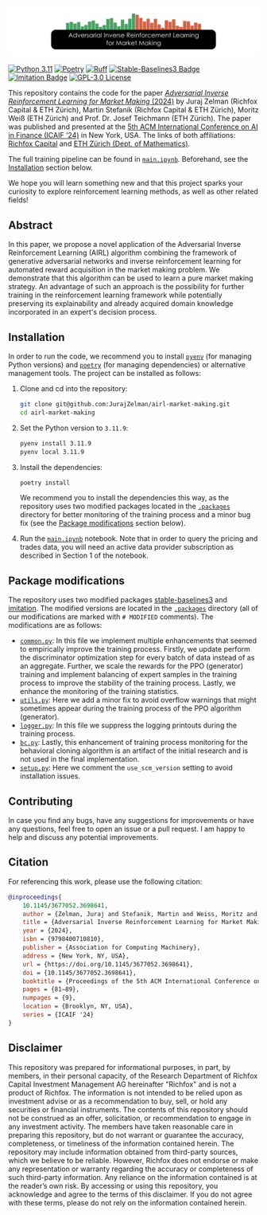 ![Adversarial Inverse Reinforcement Learning for Market Making](.images/title_image.png)

[![Python 3.11](https://img.shields.io/badge/python-3.11-blue?style=flat&logo=python)](https://www.python.org/downloads/release/python-3119/)
[![Poetry](https://img.shields.io/endpoint?url=https://python-poetry.org/badge/v0.json)](https://python-poetry.org/)
[![Ruff](https://img.shields.io/endpoint?url=https://raw.githubusercontent.com/astral-sh/ruff/main/assets/badge/v2.json)](https://github.com/astral-sh/ruff)
[![Stable-Baselines3 Badge](https://img.shields.io/badge/stable--baselines3-v2.2.1-green)](https://stable-baselines3.readthedocs.io/en/master/)
[![Imitation Badge](https://img.shields.io/badge/imitation-v1.0.0-green)](https://imitation.readthedocs.io/en/latest/)
[![GPL-3.0 License](https://img.shields.io/badge/License-GPL%203.0-green)](https://www.gnu.org/licenses/gpl-3.0)

This repository contains the code for the paper [*Adversarial Inverse Reinforcement Learning for Market Making* (2024)](https://dl.acm.org/doi/pdf/10.1145/3677052.3698641) by Juraj Zelman (Richfox Capital &  ETH Zürich), Martin Stefanik (Richfox Capital &  ETH Zürich), Moritz Weiß (ETH Zürich) and Prof. Dr. Josef Teichmann (ETH Zürich). The paper was published and presented at the [5th ACM International Conference on AI in Finance (ICAIF ’24)](https://ai-finance.org/) in New York, USA. The links of both affiliations: [Richfox Capital](https://www.richfox.com/) and [ETH Zürich (Dept. of Mathematics)](https://math.ethz.ch/).

The full training pipeline can be found in [`main.ipynb`](main.ipynb). Beforehand, see the [Installation](#installation) section below.

We hope you will learn something new and that this project sparks your curiosity to explore reinforcement learning methods, as well as other related fields!

## Abstract

In this paper, we propose a novel application of the Adversarial Inverse Reinforcement Learning (AIRL) algorithm combining the framework of generative adversarial networks and inverse reinforcement learning for automated reward acquisition in the market making problem. We demonstrate that this algorithm can be used to learn a pure market making strategy. An advantage of such an approach is the possibility for further training in the reinforcement learning framework while potentially preserving its explainability and already acquired domain knowledge incorporated in an expert's decision process.

## Installation

In order to run the code, we recommend you to install [`pyenv`](https://github.com/pyenv/pyenv) (for managing Python versions) and [`poetry`](https://python-poetry.org/) (for managing dependencies) or alternative management tools. The project can be installed as follows:

1. Clone and cd into the repository:

    ```bash
    git clone git@github.com:JurajZelman/airl-market-making.git
    cd airl-market-making
    ```

2. Set the Python version to `3.11.9`:

    ```bash
    pyenv install 3.11.9
    pyenv local 3.11.9
    ```

3. Install the dependencies:

    ```bash
    poetry install
    ```

    We recommend you to install the dependencies this way, as the repository uses two modified packages located in the [`.packages`](.packages) directory for better monitoring of the training process and a minor bug fix (see the [Package modifications](#package-modifications) section below).
4. Run the [`main.ipynb`](main.ipynb) notebook. Note that in order to query the pricing and trades data, you will need an active data provider subscription as described in Section 1 of the notebook.

## Package modifications

The repository uses two modified packages [stable-baselines3](https://stable-baselines3.readthedocs.io/en/master/) and [imitation](https://imitation.readthedocs.io/en/latest/index.html). The modified versions are located in the [`.packages`](.packages) directory (all of our modifications are marked with `# MODIFIED` comments). The modifications are as follows:

- [`common.py`](.packages/imitation-1.0.0/src/imitation/algorithms/adversarial/common.py): In this file we implement multiple enhancements that seemed to empirically improve the training process. Firstly, we update perform the discriminator optimization step for every batch of data instead of as an aggregate. Further, we scale the rewards for the PPO (generator) training and implement balancing of expert samples in the training process to improve the stability of the training process. Lastly, we enhance the monitoring of the training statistics.
- [`utils.py`](.packages/stable_baselines3-2.2.1/stable_baselines3/common/utils.py): Here we add a minor fix to avoid overflow warnings that might sometimes appear during the training process of the PPO algorithm (generator).
- [`logger.py`](.packages/stable_baselines3-2.2.1/stable_baselines3/common/logger.py): In this file we suppress the logging printouts during the training process.
- [`bc.py`](.packages/imitation-1.0.0/src/imitation/algorithms/bc.py): Lastly, this enhancement of training process monitoring for the behavioral cloning algorithm is an artifact of the initial research and is not used in the final implementation.
- [`setup.py`](.packages/imitation-1.0.0/setup.py): Here we comment the `use_scm_version` setting to avoid installation issues.

## Contributing

In case you find any bugs, have any suggestions for improvements or have any questions, feel free to open an issue or a pull request. I am happy to help and discuss any potential improvements.

## Citation

For referencing this work, please use the following citation:

```bibtex
@inproceedings{
    10.1145/3677052.3698641,
    author = {Zelman, Juraj and Stefanik, Martin and Weiss, Moritz and Teichmann, Josef},
    title = {Adversarial Inverse Reinforcement Learning for Market Making},
    year = {2024},
    isbn = {9798400710810},
    publisher = {Association for Computing Machinery},
    address = {New York, NY, USA},
    url = {https://doi.org/10.1145/3677052.3698641},
    doi = {10.1145/3677052.3698641},
    booktitle = {Proceedings of the 5th ACM International Conference on AI in Finance},
    pages = {81–89},
    numpages = {9},
    location = {Brooklyn, NY, USA},
    series = {ICAIF '24}
}
```

## Disclaimer

This repository was prepared for informational purposes, in part, by members, in their personal capacity, of the Research Department of Richfox Capital Investment Management AG hereinafter "Richfox" and is not a product of Richfox. The information is not intended to be relied upon as investment advise or as a recommendation to buy, sell, or hold any securities or financial instruments. The contents of this repository should not be construed as an offer, solicitation, or recommendation to engage in any investment activity. The members have taken reasonable care in preparing this repository, but do not warrant or guarantee the accuracy, completeness, or timeliness of the information contained herein. The repository may include information obtained from third-party sources, which we believe to be reliable. However, Richfox does not endorse or make any representation or warranty regarding the accuracy or completeness of such third-party information. Any reliance on the information contained is at the reader’s own risk. By accessing or using this repository, you acknowledge and agree to the terms of this disclaimer. If you do not agree with these terms, please do not rely on the information contained herein.
